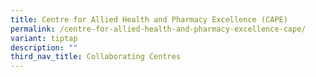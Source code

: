 ```yaml
---
title: Centre for Allied Health and Pharmacy Excellence (CAPE)
permalink: /centre-for-allied-health-and-pharmacy-excellence-cape/
variant: tiptap
description: ""
third_nav_title: Collaborating Centres
---
```

